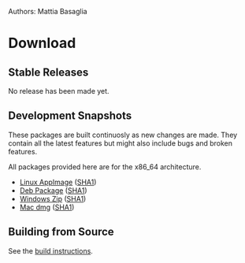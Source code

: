 Authors: Mattia Basaglia

# Download

## Stable Releases

No release has been made yet.

## Development Snapshots

These packages are built continuosly as new changes are made.
They contain all the latest features but might also include bugs and broken features.

All packages provided here are for the x86_64 architecture.

* [Linux AppImage](https://gitlab.com/mattia.basaglia/glaxnimate/-/jobs/artifacts/master/raw/build/glaxnimate-x86_64.AppImage?job=linux%3Aappimage) ([SHA1](https://gitlab.com/mattia.basaglia/glaxnimate/-/jobs/artifacts/master/raw/build/checksum.txt?job=linux%3Aappimage))
* [Deb Package](https://gitlab.com/mattia.basaglia/glaxnimate/-/jobs/artifacts/master/raw/build/glaxnimate.deb?job=linux%3Adeb) ([SHA1](https://gitlab.com/mattia.basaglia/glaxnimate/-/jobs/artifacts/master/raw/build/checksum.txt?job=linux%3Adeb))
* [Windows Zip](https://gitlab.com/mattia.basaglia/glaxnimate/-/jobs/artifacts/master/raw/build/glaxnimate-x86_64.zip?job=mxe%3Abuild) ([SHA1](https://gitlab.com/mattia.basaglia/glaxnimate/-/jobs/artifacts/master/raw/build/checksum.txt?job=mxe%3Abuild))
* [Mac dmg](https://dl.bintray.com/mattbas/Glaxnimate/master/MacOs/glaxnimate.dmg) ([SHA1](https://dl.bintray.com/mattbas/Glaxnimate/master/MacOs/checksum.txt))


## Building from Source

See the [build instructions](contributing/read_me.md).
